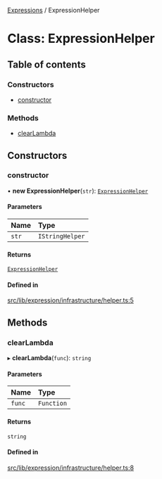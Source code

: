 [Expressions](../README.md) / ExpressionHelper

# Class: ExpressionHelper

## Table of contents

### Constructors

- [constructor](ExpressionHelper.md#constructor)

### Methods

- [clearLambda](ExpressionHelper.md#clearlambda)

## Constructors

### constructor

• **new ExpressionHelper**(`str`): [`ExpressionHelper`](ExpressionHelper.md)

#### Parameters

| Name | Type |
| :------ | :------ |
| `str` | `IStringHelper` |

#### Returns

[`ExpressionHelper`](ExpressionHelper.md)

#### Defined in

[src/lib/expression/infrastructure/helper.ts:5](https://github.com/data7expressions/3xpr/blob/8079ebf4d334625389cc55450995826c919de4a9/src/lib/expression/infrastructure/helper.ts#L5)

## Methods

### clearLambda

▸ **clearLambda**(`func`): `string`

#### Parameters

| Name | Type |
| :------ | :------ |
| `func` | `Function` |

#### Returns

`string`

#### Defined in

[src/lib/expression/infrastructure/helper.ts:8](https://github.com/data7expressions/3xpr/blob/8079ebf4d334625389cc55450995826c919de4a9/src/lib/expression/infrastructure/helper.ts#L8)
